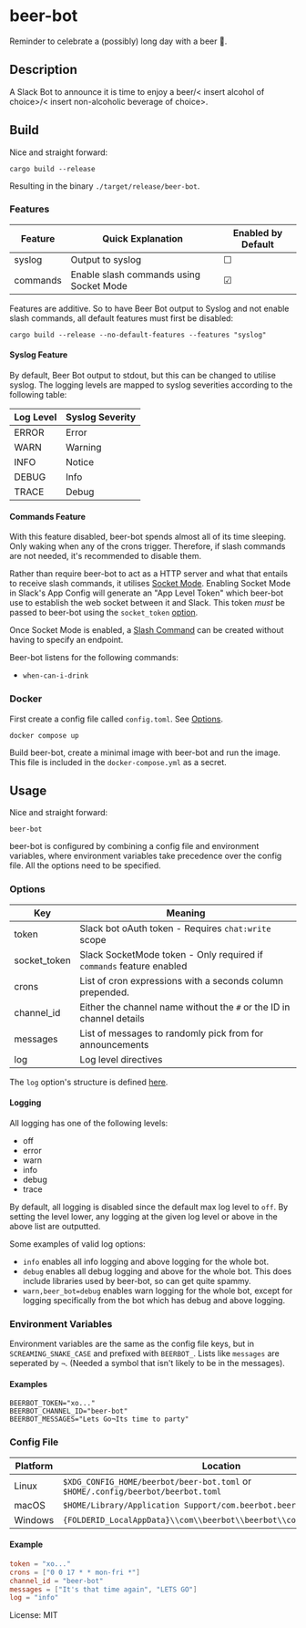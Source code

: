 # beer-bot

Reminder to celebrate a (possibly) long day with a beer 🍺.

## Description
A Slack Bot to announce it is time to enjoy a beer/< insert alcohol of choice>/< insert non-alcoholic beverage of choice>.

## Build

Nice and straight forward:
```shell
cargo build --release
```
Resulting in the binary `./target/release/beer-bot`.


### Features

| Feature  | Quick Explanation                       | Enabled by Default |
|----------|-----------------------------------------|--------------------|
| syslog   | Output to syslog                        | ☐                  |
| commands | Enable slash commands using Socket Mode | ☑                  |

Features are additive.
So to have Beer Bot output to Syslog and not enable slash commands, all default features must first be disabled:

```shell
cargo build --release --no-default-features --features "syslog"
```

#### Syslog Feature

By default, Beer Bot output to stdout, but this can be changed to utilise syslog.
The logging levels are mapped to syslog severities according to the following table:

| Log Level | Syslog Severity |
|-----------|-----------------|
| ERROR     | Error           |
| WARN      | Warning         |
| INFO      | Notice          |
| DEBUG     | Info            |
| TRACE     | Debug           |

#### Commands Feature

With this feature disabled, beer-bot spends almost all of its time sleeping.
Only waking when any of the crons trigger.
Therefore, if slash commands are not needed, it's recommended to disable them.

Rather than require beer-bot to act as a HTTP server and what that entails to receive slash
commands, it utilises [Socket Mode](https://api.slack.com/apis/socket-mode).
Enabling Socket Mode in Slack's App Config will generate an "App Level Token" which beer-bot
use to establish the web socket between it and Slack.
This token *must* be passed to beer-bot using the `socket_token` [option](#options).

Once Socket Mode is enabled, a [Slash Command](https://api.slack.com/interactivity/slash-commands)
can be created without having to specify an endpoint.

Beer-bot listens for the following commands:
* `when-can-i-drink`

### Docker
First create a config file called `config.toml`.
See [Options](#options).

```shell
docker compose up
```
Build beer-bot, create a minimal image with beer-bot and run the image.
This file is included in the `docker-compose.yml` as a secret.

## Usage

Nice and straight forward:
```shell
beer-bot
```

beer-bot is configured by combining a config file and environment variables, where environment variables take precedence over the config file.
All the options need to be specified.

### Options
| Key          | Meaning                                                              |
| ------------ | -------------------------------------------------------------------- |
| token        | Slack bot oAuth token - Requires `chat:write` scope                  |
| socket_token | Slack SocketMode token - Only required if `commands` feature enabled |
| crons        | List of cron expressions with a seconds column prepended.            |
| channel_id   | Either the channel name without the `#` or the ID in channel details |
| messages     | List of messages to randomly pick from for announcements             |
| log          | Log level directives                                                 |

The `log` option's structure is defined [here](https://docs.rs/env_logger/0.11.5/env_logger/#enabling-logging).

#### Logging

All logging has one of the following levels:
* off
* error
* warn
* info
* debug
* trace

By default, all logging is disabled since the default max log level to `off`.
By setting the level lower, any logging at the given log level or above in the above list are
outputted.

Some examples of valid log options:
* `info` enables all info logging and above logging for the whole bot.
* `debug` enables all debug logging and above for the whole bot.
This does include libraries used by beer-bot, so can get quite spammy.
* `warn,beer_bot=debug` enables warn logging for the whole bot, except for logging specifically
from the bot which has debug and above logging.

### Environment Variables

Environment variables are the same as the config file keys, but in `SCREAMING_SNAKE_CASE` and prefixed with `BEERBOT_`.
Lists like `messages` are seperated by `¬`. (Needed a symbol that isn't likely to be in the messages).

#### Examples
```shell
BEERBOT_TOKEN="xo..."
BEERBOT_CHANNEL_ID="beer-bot"
BEERBOT_MESSAGES="Lets Go¬Its time to party"
```

### Config File
|Platform | Location                                                                         |
| ------- | -------------------------------------------------------------------------------- |
| Linux   | `$XDG_CONFIG_HOME/beerbot/beer-bot.toml` or `$HOME/.config/beerbot/beerbot.toml` |
| macOS   | `$HOME/Library/Application Support/com.beerbot.beerbot/beerbot.toml`             |
| Windows | `{FOLDERID_LocalAppData}\\com\\beerbot\\beerbot\\config\\beerbot.toml`            |

#### Example
```toml
token = "xo..."
crons = ["0 0 17 * * mon-fri *"]
channel_id = "beer-bot"
messages = ["It's that time again", "LETS GO"]
log = "info"
```

License: MIT
